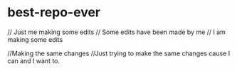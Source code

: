# best-repo-ever

// Just me making some edits 
// Some edits have been made by me 
// I am making some edits
 

//Making the same changes
//Just trying to make the same changes cause I can and I want to. 